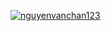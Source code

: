 <a href="https://nguyenvanchan123.github.io/CV" target="_blank" rel="noopener noreferrer"><img src="https://github.com/nguyenvanchan123/nguyenvanchan123/blob/main/dino.gif" alt="nguyenvanchan123" style="max-width: 100%;"></a>
